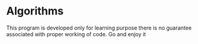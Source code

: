 Algorithms
==========

This program is developed only
for learning purpose there is no
guarantee associated with proper
working of code. Go and enjoy it

